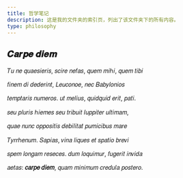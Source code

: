 ```yaml
---
title: 哲学笔记
description: 这是我的文件夹的索引页，列出了该文件夹下的所有内容。
type: philosophy
---
```


## 𝑪𝒂𝒓𝒑𝒆 𝒅𝒊𝒆𝒎

𝑇𝑢 𝑛𝑒 𝑞𝑢𝑎𝑒𝑠𝑖𝑒𝑟𝑖𝑠, 𝑠𝑐𝑖𝑟𝑒 𝑛𝑒𝑓𝑎𝑠, 𝑞𝑢𝑒𝑚 𝑚𝑖ℎ𝑖, 𝑞𝑢𝑒𝑚 𝑡𝑖𝑏𝑖

𝑓𝑖𝑛𝑒𝑚 𝑑𝑖 𝑑𝑒𝑑𝑒𝑟𝑖𝑛𝑡, 𝐿𝑒𝑢𝑐𝑜𝑛𝑜𝑒, 𝑛𝑒𝑐 𝐵𝑎𝑏𝑦𝑙𝑜𝑛𝑖𝑜𝑠

𝑡𝑒𝑚𝑝𝑡𝑎𝑟𝑖𝑠 𝑛𝑢𝑚𝑒𝑟𝑜𝑠. 𝑢𝑡 𝑚𝑒𝑙𝑖𝑢𝑠, 𝑞𝑢𝑖𝑑𝑞𝑢𝑖𝑑 𝑒𝑟𝑖𝑡, 𝑝𝑎𝑡𝑖.

𝑠𝑒𝑢 𝑝𝑙𝑢𝑟𝑖𝑠 ℎ𝑖𝑒𝑚𝑒𝑠 𝑠𝑒𝑢 𝑡𝑟𝑖𝑏𝑢𝑖𝑡 𝐼𝑢𝑝𝑝𝑖𝑡𝑒𝑟 𝑢𝑙𝑡𝑖𝑚𝑎𝑚,

𝑞𝑢𝑎𝑒 𝑛𝑢𝑛𝑐 𝑜𝑝𝑝𝑜𝑠𝑖𝑡𝑖𝑠 𝑑𝑒𝑏𝑖𝑙𝑖𝑡𝑎𝑡 𝑝𝑢𝑚𝑖𝑐𝑖𝑏𝑢𝑠 𝑚𝑎𝑟𝑒

𝑇𝑦𝑟𝑟ℎ𝑒𝑛𝑢𝑚. 𝑆𝑎𝑝𝑖𝑎𝑠, 𝑣𝑖𝑛𝑎 𝑙𝑖𝑞𝑢𝑒𝑠 𝑒𝑡 𝑠𝑝𝑎𝑡𝑖𝑜 𝑏𝑟𝑒𝑣𝑖

𝑠𝑝𝑒𝑚 𝑙𝑜𝑛𝑔𝑎𝑚 𝑟𝑒𝑠𝑒𝑐𝑒𝑠. 𝑑𝑢𝑚 𝑙𝑜𝑞𝑢𝑖𝑚𝑢𝑟, 𝑓𝑢𝑔𝑒𝑟𝑖𝑡 𝑖𝑛𝑣𝑖𝑑𝑎

𝑎𝑒𝑡𝑎𝑠: **𝑐𝑎𝑟𝑝𝑒 𝑑𝑖𝑒𝑚**, 𝑞𝑢𝑎𝑚 𝑚𝑖𝑛𝑖𝑚𝑢𝑚 𝑐𝑟𝑒𝑑𝑢𝑙𝑎 𝑝𝑜𝑠𝑡𝑒𝑟𝑜.